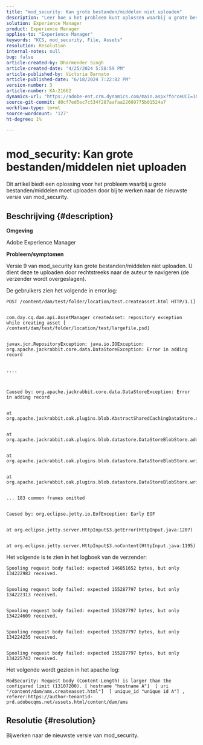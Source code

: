 ```yaml
---
title: "mod_security: Kan grote bestanden/middelen niet uploaden"
description: "Leer hoe u het probleem kunt oplossen waarbij u grote bestanden/middelen moet uploaden door bij te werken naar de nieuwste versie van mod_security."
solution: Experience Manager
product: Experience Manager
applies-to: "Experience Manager"
keywords: "KCS, mod_security, File, Assets"
resolution: Resolution
internal-notes: null
bug: false
article-created-by: Dharmender Singh
article-created-date: "4/25/2024 5:58:59 PM"
article-published-by: Victoria Barnato
article-published-date: "6/18/2024 7:22:02 PM"
version-number: 3
article-number: KA-21662
dynamics-url: "https://adobe-ent.crm.dynamics.com/main.aspx?forceUCI=1&pagetype=entityrecord&etn=knowledgearticle&id=b30b297a-2d03-ef11-a1fe-6045bd03c412"
source-git-commit: d0cf7ed5ec7c534f287aafaa22609775b01524a7
workflow-type: tm+mt
source-wordcount: '127'
ht-degree: 1%

---
```


# mod_security: Kan grote bestanden/middelen niet uploaden


Dit artikel biedt een oplossing voor het probleem waarbij u grote bestanden/middelen moet uploaden door bij te werken naar de nieuwste versie van mod_security.

## Beschrijving {#description}


<b>Omgeving</b>

Adobe Experience Manager

<b>Probleem/symptomen</b>

Versie 9 van mod_security kan grote bestanden/middelen niet uploaden. U dient deze te uploaden door rechtstreeks naar de auteur te navigeren (de verzender wordt overgeslagen).

De gebruikers zien het volgende in error.log:


```
POST /content/dam/test/folder/location/test.createasset.html HTTP/1.1] 


com.day.cq.dam.api.AssetManager createAsset: repository exception while creating asset [ /content/dam/test/folder/location/test/largefile.psd] 


javax.jcr.RepositoryException: java.io.IOException: org.apache.jackrabbit.core.data.DataStoreException: Error in adding record


....



Caused by: org.apache.jackrabbit.core.data.DataStoreException: Error in adding record


at org.apache.jackrabbit.oak.plugins.blob.AbstractSharedCachingDataStore.addRecord(AbstractSharedCachingDataStore.java:265)


at org.apache.jackrabbit.oak.plugins.blob.datastore.DataStoreBlobStore.addRecordInternal(DataStoreBlobStore.java:821)


at org.apache.jackrabbit.oak.plugins.blob.datastore.DataStoreBlobStore.writeStream(DataStoreBlobStore.java:922)


at org.apache.jackrabbit.oak.plugins.blob.datastore.DataStoreBlobStore.writeBlob(DataStoreBlobStore.java:320)


... 183 common frames omitted


Caused by: org.eclipse.jetty.io.EofException: Early EOF


at org.eclipse.jetty.server.HttpInput$3.getError(HttpInput.java:1207)


at org.eclipse.jetty.server.HttpInput$3.noContent(HttpInput.java:1195)
```




Het volgende is te zien in het logboek van de verzender:


```
Spooling request body failed: expected 146851652 bytes, but only 134222982 received.


Spooling request body failed: expected 155287797 bytes, but only 134222313 received.


Spooling request body failed: expected 155287797 bytes, but only 134224609 received.


Spooling request body failed: expected 155287797 bytes, but only 134224235 received.


Spooling request body failed: expected 155287797 bytes, but only 134225743 received.
```




Het volgende wordt gezien in het apache log:


```
ModSecurity: Request body (Content-Length) is larger than the configured limit (13107200). [ hostname "hostname A"]  [ uri "/content/dam/ams.createasset.html"]  [ unique_id "unique id A"] , referer:https://author-tenantid-prd.adobecqms.net/assets.html/content/dam/ams
```



## Resolutie {#resolution}


Bijwerken naar de nieuwste versie van mod_security.
